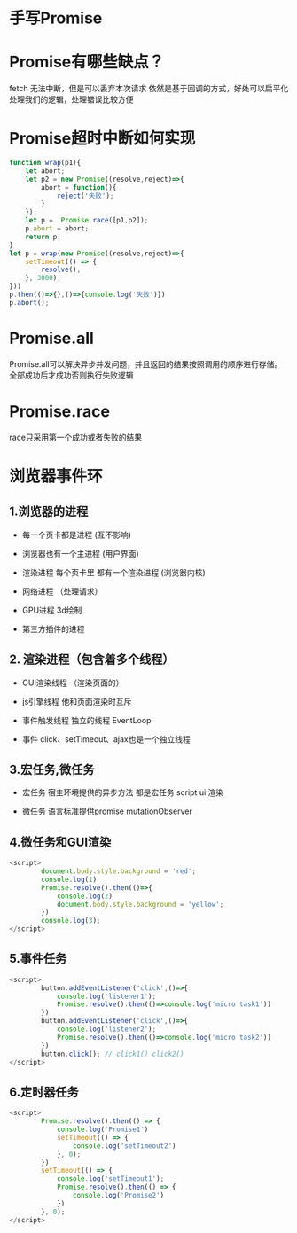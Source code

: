 # 手写Promise

# Promise有哪些缺点？
fetch 无法中断，但是可以丢弃本次请求 依然是基于回调的方式，好处可以扁平化处理我们的逻辑，处理错误比较方便

# Promise超时中断如何实现
```js
function wrap(p1){
    let abort;
    let p2 = new Promise((resolve,reject)=>{
        abort = function(){
            reject('失败');
        }
    });
    let p =  Promise.race([p1,p2]);
    p.abort = abort;
    return p;
}
let p = wrap(new Promise((resolve,reject)=>{
    setTimeout(() => {
        resolve();  
    }, 3000);
}))
p.then(()=>{},()=>{console.log('失败')})
p.abort();
```

# Promise.all
Promise.all可以解决异步并发问题，并且返回的结果按照调用的顺序进行存储。全部成功后才成功否则执行失败逻辑

# Promise.race
race只采用第一个成功或者失败的结果

# 浏览器事件环
## 1.浏览器的进程
- 每一个页卡都是进程 (互不影响)

- 浏览器也有一个主进程 (用户界面)

- 渲染进程 每个页卡里 都有一个渲染进程 (浏览器内核)

- 网络进程 （处理请求）

- GPU进程 3d绘制

- 第三方插件的进程

## 2. 渲染进程（包含着多个线程）
- GUI渲染线程 （渲染页面的）

- js引擎线程 他和页面渲染时互斥

- 事件触发线程 独立的线程 EventLoop

- 事件 click、setTimeout、ajax也是一个独立线程



## 3.宏任务,微任务
- 宏任务 宿主环境提供的异步方法 都是宏任务 script ui 渲染

- 微任务 语言标准提供promise mutationObserver

## 4.微任务和GUI渲染
```js
<script>
        document.body.style.background = 'red';
        console.log(1)
        Promise.resolve().then(()=>{
            console.log(2)
            document.body.style.background = 'yellow';
        })
        console.log(3);
</script>
```
## 5.事件任务
```js
<script>
        button.addEventListener('click',()=>{
            console.log('listener1');
            Promise.resolve().then(()=>console.log('micro task1'))
        })
        button.addEventListener('click',()=>{
            console.log('listener2');
            Promise.resolve().then(()=>console.log('micro task2'))
        })
        button.click(); // click1() click2()
</script>
```
## 6.定时器任务
```js
<script>
        Promise.resolve().then(() => {
            console.log('Promise1')
            setTimeout(() => {
                console.log('setTimeout2')
            }, 0);
        })
        setTimeout(() => {
            console.log('setTimeout1');
            Promise.resolve().then(() => {
                console.log('Promise2')
            })
        }, 0);
</script>
```